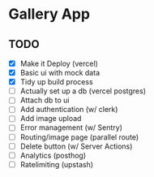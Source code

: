 # Gallery App

## TODO

- [x] Make it Deploy (vercel)
- [x] Basic ui with mock data
- [x] Tidy up build process
- [ ] Actually set up a db (vercel postgres)
- [ ] Attach db to ui
- [ ] Add authentication (w/ clerk)
- [ ] Add image upload
- [ ] Error management (w/ Sentry)
- [ ] Routing/image page (parallel route)
- [ ] Delete button (w/ Server Actions)
- [ ] Analytics (posthog)
- [ ] Ratelimiting (upstash)

